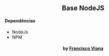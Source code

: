 <h2 align="center"> Base NodeJS  </h2>


#### Dependências
- NodeJs
- NPM


<h4 align="center"> <em></></em> by <a href="https://github.com/Francisco1030" target="_blank"> Francisco Viana</a> </h4>
